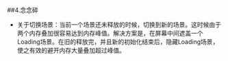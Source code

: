 ##4.念念碎

  * 关于切换场景：当前一个场景还未释放的时候，切换到新的场景。这时候由于两个内存叠加很容易达到内存峰值。解决方案是，在屏幕中间遮盖一个Loading场景。在旧的释放完，并且新的初始化结束后，隐藏Loading场景，使之有效的避开内存大量叠加超过峰值。
